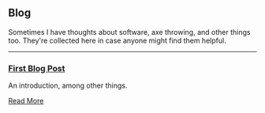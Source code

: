 ## Blog

Sometimes I have thoughts about software, axe throwing, and other things too. They're collected here in case anyone might find them helpful.

---

### [First Blog Post](/blog/0)

An introduction, among other things.

[Read More](/blog/0)